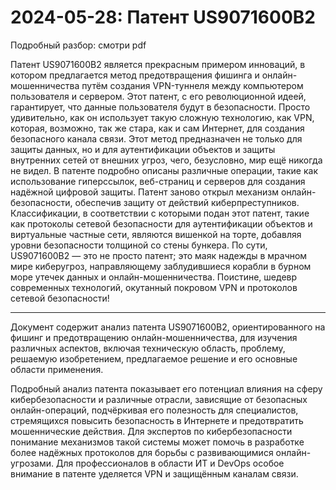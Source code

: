 # 2024-05-28: Патент US9071600B2 

Подробный разбор: смотри pdf

Патент US9071600B2 является прекрасным примером инноваций, в котором предлагается метод предотвращения фишинга и онлайн-мошенничества путём создания VPN-туннеля между компьютером пользователя и сервером. Этот патент, с его революционной идеей, гарантирует, что данные пользователя будут в безопасности. Просто удивительно, как он использует такую сложную технологию, как VPN, которая, возможно, так же стара, как и сам Интернет, для создания безопасного канала связи. Этот метод предназначен не только для защиты данных, но и для аутентификации объектов и защиты внутренних сетей от внешних угроз, чего, безусловно, мир ещё никогда не видел.
В патенте подробно описаны различные операции, такие как использование гиперссылок, веб-страниц и серверов для создания надёжной цифровой защиты. Патент заново открыл механизм онлайн-безопасности, обеспечив защиту от действий киберпреступников. Классификации, в соответствии с которыми подан этот патент, такие как протоколы сетевой безопасности для аутентификации объектов и виртуальные частные сети, являются вишенкой на торте, добавляя уровни безопасности толщиной со стены бункера.
По сути, US9071600B2 — это не просто патент; это маяк надежды в мрачном мире киберугроз, направляющему заблудившиеся корабли в бурном море утечек данных и онлайн-мошенничества. Поистине, шедевр современных технологий, окутанный покровом VPN и протоколов сетевой безопасности!


-----

Документ содержит анализ патента US9071600B2, ориентированного на фишинг и предотвращению онлайн-мошенничества, для изучения различных аспектов, включая техническую область, проблему, решаемую изобретением, предлагаемое решение и его основные области применения. 

Подробный анализ патента показывает его потенциал влияния на сферу кибербезопасности и различные отрасли, зависящие от безопасных онлайн-операций, подчёркивая его полезность для специалистов, стремящихся повысить безопасность в Интернете и предотвратить мошеннические действия. Для экспертов по кибербезопасности понимание механизмов такой системы может помочь в разработке более надёжных протоколов для борьбы с развивающимися онлайн-угрозами. Для профессионалов в области ИТ и DevOps особое внимание в патенте уделяется VPN и защищённым каналам связи.
